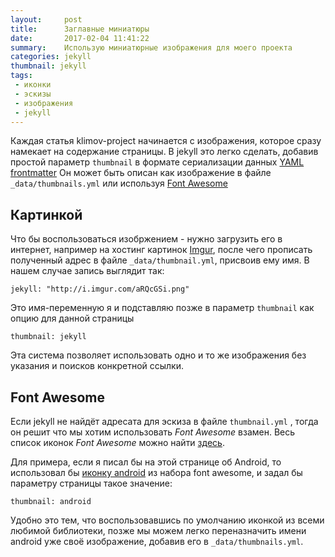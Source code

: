 ```yaml
---
layout:     post
title:      Заглавные миниатюры
date:       2017-02-04 11:41:22
summary:    Использую миниатюрные изображения для моего проекта
categories: jekyll
thumbnail: jekyll
tags:
 - иконки
 - эскизы
 - изображения
 - jekyll
---
```


Каждая статья klimov-project начинается с изображения, которое сразу
намекает на содержание страницы. В jekyll это легко сделать, добавив простой
параметр `thumbnail` в формате сериализации данных [YAML frontmatter][1]
Он может быть описан как изображение в файле `_data/thumbnails.yml` или
используя [Font Awesome][2]

## Картинкой

Что бы воспользоваться изобржением - нужно загрузить его в интернет, например 
на хостинг картинок [Imgur][3], после чего прописать полученный адрес в файле 
`_data/thumbnail.yml`, присвоив ему имя. В нашем случае запись выглядит так:

```
jekyll: "http://i.imgur.com/aRQcGSi.png"
```

Это имя-переменную я и подставляю позже в параметр `thumbnail` как опцию для 
данной страницы

```
thumbnail: jekyll
```

Эта система позволяет использовать одно и то же изображения без указания и 
поисков конкретной ссылки.

## Font Awesome

Если jekyll не найдёт адресата для эскиза в файле `thumbnail.yml` , тогда
он решит что мы хотим использовать *Font Awesome* взамен. Весь список иконок
*Font Awesome* можно найти [здесь][4].

Для примера, если я писал бы на этой странице об Android, то использовал бы
[иконку android][5] из набора font awesome, и задал бы параметру страницы такое
значение:

```
thumbnail: android
```

Удобно это тем, что воспользовавшись по умолчанию иконкой из всеми любимой библиотеки,
позже мы можем легко переназначить имени android уже своё изображение, добавив его в
 `_data/thumbnails.yml`. 

[1]: http://jekyllrb.com/docs/frontmatter/
[2]: http://fortawesome.github.io/Font-Awesome/
[3]: http://imgur.com/
[4]: http://fortawesome.github.io/Font-Awesome/icons/
[5]: http://fortawesome.github.io/Font-Awesome/icon/android/
